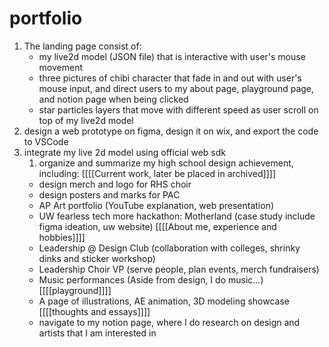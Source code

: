 # portfolio
1. The landing page consist of:
    - my live2d model (JSON file) that is interactive with user's mouse movement
    - three pictures of chibi character that fade in and out with user's mouse input, and direct users to my about page, playground page, and notion page when being clicked
    - star particles layers that move with different speed as user scroll on top of my live2d model
2. design a web prototype on figma, design it on wix, and export the code to VSCode
3. integrate my live 2d model using official web sdk
    1. organize and summarize my high school design achievement, including:
    [[[[Current work, later be placed in archived]]]]
    - design merch and logo for RHS choir
    - design posters and marks for PAC
    - AP Art portfolio (YouTube explanation, web presentation)
    - UW fearless tech more hackathon: Motherland (case study include figma ideation, uw website)
    [[[[About me, experience and hobbies]]]]
    - Leadership @ Design Club (collaboration with colleges, shrinky dinks and sticker workshop)
    - Leadership Choir VP (serve people, plan events, merch fundraisers)
    - Music performances (Aside from design, I do music...)
    [[[[playground]]]]
    - A page of illustrations, AE animation, 3D modeling showcase
    [[[[thoughts and essays]]]]
    - navigate to my notion page, where I do research on design and artists that I am interested in
